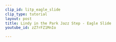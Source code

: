 ```yaml
---
clip_id: litp_eagle_slide
clip_type: tutorial
layout: post
title: Lindy in the Park Jazz Step - Eagle Slide
youtube_id: zZ7rFZ1MnIo

---
```


